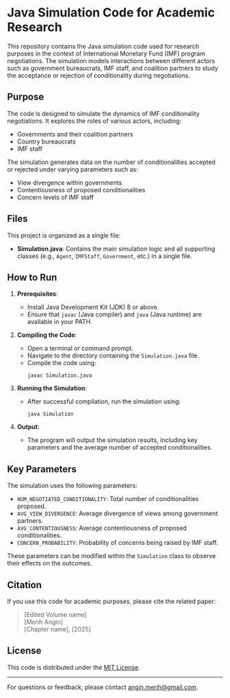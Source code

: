 
# Java Simulation Code for Academic Research

This repository contains the Java simulation code used for research purposes in the context of International Monetary Fund (IMF) program negotiations. The simulation models interactions between different actors such as government bureaucrats, IMF staff, and coalition partners to study the acceptance or rejection of conditionality during negotiations.

## Purpose

The code is designed to simulate the dynamics of IMF conditionality negotiations. It explores the roles of various actors, including:
- Governments and their coalition partners
- Country bureaucrats
- IMF staff

The simulation generates data on the number of conditionalities accepted or rejected under varying parameters such as:
- View divergence within governments
- Contentiousness of proposed conditionalities
- Concern levels of IMF staff

## Files

This project is organized as a single file:
- **Simulation.java**: Contains the main simulation logic and all supporting classes (e.g., `Agent`, `IMFStaff`, `Government`, etc.) in a single file.

## How to Run

1. **Prerequisites**:
   - Install Java Development Kit (JDK) 8 or above.
   - Ensure that `javac` (Java compiler) and `java` (Java runtime) are available in your PATH.

2. **Compiling the Code**:
   - Open a terminal or command prompt.
   - Navigate to the directory containing the `Simulation.java` file.
   - Compile the code using:
     ```
     javac Simulation.java
     ```

3. **Running the Simulation**:
   - After successful compilation, run the simulation using:
     ```
     java Simulation
     ```

4. **Output**:
   - The program will output the simulation results, including key parameters and the average number of accepted conditionalities.

## Key Parameters

The simulation uses the following parameters:
- `NUM_NEGOTIATED_CONDITIONALITY`: Total number of conditionalities proposed.
- `AVG_VIEW_DIVERGENCE`: Average divergence of views among government partners.
- `AVG_CONTENTIOUSNESS`: Average contentiousness of proposed conditionalities.
- `CONCERN_PROBABILITY`: Probability of concerns being raised by IMF staff.

These parameters can be modified within the `Simulation` class to observe their effects on the outcomes.

## Citation

If you use this code for academic purposes, please cite the related paper:

> [Edited Volume name]  
> [Merih Angin]  
> [Chapter name], [2025]

## License

This code is distributed under the [MIT License](https://opensource.org/licenses/MIT).

---

For questions or feedback, please contact angin.merih@gmail.com.
